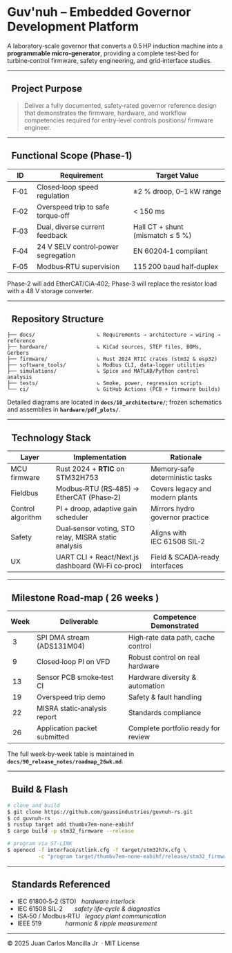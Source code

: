 # Guv'nuh – Embedded Governor Development Platform

A laboratory‑scale governor that converts a 0.5 HP induction machine into a **programmable micro‑generator**, providing a complete test‑bed for turbine‑control firmware, safety engineering, and grid‑interface studies.

---

##   Project Purpose

> Deliver a fully documented, safety‑rated governor reference design that demonstrates the firmware, hardware, and workflow competencies required for entry‑level controls positions/ firmware engineer.

---

##   Functional Scope (Phase‑1)

| ID     | Requirement                         | Target Value                     |
| ------ | ----------------------------------- | -------------------------------- |
|  F‑01  | Closed‑loop speed regulation        | ±2 % droop, 0–1 kW range         |
|  F‑02  | Overspeed trip to safe torque‑off   | < 150 ms                         |
|  F‑03  | Dual, diverse current feedback      | Hall CT + shunt (mismatch ≤ 5 %) |
|  F‑04  | 24 V SELV control‑power segregation | EN 60204‑1 compliant             |
|  F‑05  | Modbus‑RTU supervision              | 115 200 baud half‑duplex         |

Phase‑2 will add EtherCAT/CiA‑402; Phase‑3 will replace the resistor load with a 48 V storage converter.

---

##   Repository Structure

```
├── docs/                    ↳ Requirements → architecture → wiring → reference
├── hardware/                ↳ KiCad sources, STEP files, BOMs, Gerbers
├── firmware/                ↳ Rust 2024 RTIC crates (stm32 & esp32)
├── software_tools/          ↳ Modbus CLI, data‑logger utilities
├── simulations/             ↳ Spice and MATLAB/Python control analysis
├── tests/                   ↳ Smoke, power, regression scripts
└── ci/                      ↳ GitHub Actions (PCB + firmware builds)
```

Detailed diagrams are located in **`docs/10_architecture/`**; frozen schematics and assemblies in **`hardware/pdf_plots/`**.

---

##   Technology Stack

| Layer             | Implementation                                       | Rationale                       |
| ----------------- | ---------------------------------------------------- | ------------------------------- |
| MCU firmware      | Rust 2024 + **RTIC** on STM32H753                    | Memory‑safe deterministic tasks |
| Fieldbus          | Modbus‑RTU (RS‑485) → EtherCAT (Phase‑2)             | Covers legacy and modern plants |
| Control algorithm | PI + droop, adaptive gain scheduler                  | Mirrors hydro governor practice |
| Safety            | Dual‑sensor voting, STO relay, MISRA static analysis | Aligns with IEC 61508 SIL‑2     |
| UX                | UART CLI + React/Next.js dashboard (Wi‑Fi co‑proc)   | Field & SCADA‑ready interfaces  |

---

##   Milestone Road‑map ( 26 weeks )

| Week | Deliverable                  | Competence Demonstrated             |
| ---- | ---------------------------- | ----------------------------------- |
|  3   | SPI DMA stream (ADS131M04)   | High‑rate data path, cache control  |
|  9   | Closed‑loop PI on VFD        | Robust control on real hardware     |
|  13  | Sensor PCB smoke‑test CI     | Hardware diversity & automation     |
|  19  | Overspeed trip demo          | Safety & fault handling             |
|  22  | MISRA static‑analysis report | Standards compliance                |
|  26  | Application packet submitted | Complete portfolio ready for review |

The full week‑by‑week table is maintained in **`docs/90_release_notes/roadmap_26wk.md`**.

---

##   Build & Flash

```bash
# clone and build
$ git clone https://github.com/gaussindustries/guvnuh-rs.git
$ cd guvnuh-rs
$ rustup target add thumbv7em-none-eabihf
$ cargo build -p stm32_firmware --release

# program via ST‑LINK
$ openocd -f interface/stlink.cfg -f target/stm32h7x.cfg \
          -c "program target/thumbv7em-none-eabihf/release/stm32_firmware.elf verify reset exit"
```

---

##   Standards Referenced

* IEC 61800‑5‑2 (STO)   *hardware interlock*
* IEC 61508 SIL‑2       *safety life‑cycle & diagnostics*
* ISA‑50 / Modbus‑RTU   *legacy plant communication*
* IEEE 519              *harmonic & ripple measurement*

---

© 2025 Juan Carlos Mancilla Jr  · MIT License
